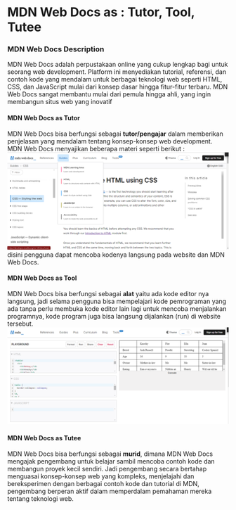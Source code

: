 # MDN Web Docs as : Tutor, Tool, Tutee

### MDN Web Docs Description
MDN Web Docs adalah perpustakaan online yang cukup lengkap bagi untuk seorang web development. Platform ini menyediakan tutorial, referensi, dan contoh kode yang mendalam untuk berbagai teknologi web seperti HTML, CSS, dan JavaScript mulai dari konsep dasar hingga fitur-fitur terbaru. MDN Web Docs sangat membantu mulai dari pemula hingga ahli, yang ingin  membangun situs web yang inovatif

#### MDN Web Docs as Tutor
MDN Web Docs bisa berfungsi sebagai **tutor/pengajar** dalam memberikan penjelasan yang mendalam tentang konsep-konsep web development. MDN Web Docs menyajikan beberapa materi seperti berikut :
![Materi](Lesson_MDN.png)
disini pengguna dapat mencoba kodenya langsung pada website dan MDN Web Docs.


#### MDN Web Docs as Tool
MDN Web Docs bisa berfungsi sebagai **alat** yaitu ada kode editor nya langsung, jadi selama pengguna bisa mempelajari kode pemrograman yang ada tanpa perlu membuka kode editor lain lagi untuk mencoba menjalankan programnya, kode program juga bisa langsung dijalankan (run) di website tersebut.
![Tool](Tool_MDN.png)

#### MDN Web Docs as Tutee
MDN Web Docs bisa berfungsi sebagai **murid**, dimana MDN Web Docs mengajak pengembang untuk belajar sambil mencoba contoh kode dan membangun proyek kecil sendiri. Jadi pengembang secara bertahap menguasai konsep-konsep web yang kompleks, menjelajahi dan bereksperimen dengan berbagai contoh kode dan tutorial di MDN, pengembang berperan aktif dalam memperdalam pemahaman mereka tentang teknologi web.
